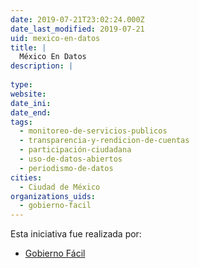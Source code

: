 ```yaml
---
date: 2019-07-21T23:02:24.000Z
date_last_modified: 2019-07-21
uid: mexico-en-datos
title: |
  México En Datos
description: |
  
type: 
website: 
date_ini: 
date_end: 
tags:
  - monitoreo-de-servicios-publicos
  - transparencia-y-rendicion-de-cuentas
  - participación-ciudadana
  - uso-de-datos-abiertos
  - periodismo-de-datos
cities: 
  - Ciudad de México
organizations_uids:
  - gobierno-facil
---
```


Esta iniciativa fue realizada por:

- [Gobierno Fácil](/organizaciones/gobierno-facil)
